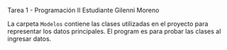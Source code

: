 Tarea 1 - Programación II
Estudiante Gilenni Moreno

La carpeta `Modelos` contiene las clases utilizadas en el proyecto para representar los datos principales.
El program es para probar las clases al ingresar datos.
